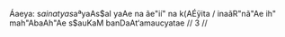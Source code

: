 Áaeya: s$a inatyas$aªyaAs$aI yaAe na ãe"ií" na k(AÉÿita /
inaãR"nã"Ae ih" mah"AbaAh"Ae s$auKaM banDaAt‘amaucyatae // 3 //